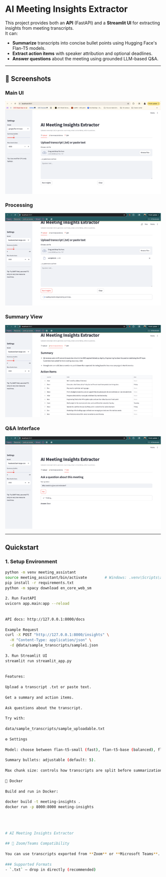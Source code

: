 # AI Meeting Insights Extractor

This project provides both an **API** (FastAPI) and a **Streamlit UI** for extracting insights from meeting transcripts.  
It can:
- **Summarize** transcripts into concise bullet points using Hugging Face's Flan-T5 models.
- **Extract action items** with speaker attribution and optional deadlines.
- **Answer questions** about the meeting using grounded LLM-based Q&A.


---
## 📱 Screenshots

### Main UI
![Main UI Screenshot](assets/UI.png)

### Processing
![Processing Screenshot](assets/Generating.png)

### Summary View
![Summary Screenshot](assets/Summary.png)

### Q&A Interface
![Q&A Screenshot](assets/QnA.png)

---
## Quickstart

### 1. Setup Environment
```bash
python -m venv meeting_assistant
source meeting_assistant/bin/activate        # Windows: .venv\Scripts\activate
pip install -r requirements.txt
python -m spacy download en_core_web_sm

2. Run FastAPI
uvicorn app.main:app --reload


API docs: http://127.0.0.1:8000/docs

Example Request
curl -X POST "http://127.0.0.1:8000/insights" \
  -H "Content-Type: application/json" \
  -d @data/sample_transcripts/sample1.json

3. Run Streamlit UI
streamlit run streamlit_app.py


Features:

Upload a transcript .txt or paste text.

Get a summary and action items.

Ask questions about the transcript.

Try with:

data/sample_transcripts/sample_uploadable.txt

⚙️ Settings

Model: choose between flan-t5-small (fast), flan-t5-base (balanced), flan-t5-large (more accurate).

Summary bullets: adjustable (default: 5).

Max chunk size: controls how transcripts are split before summarization.

🐳 Docker

Build and run in Docker:

docker build -t meeting-insights .
docker run -p 8000:8000 meeting-insights




# AI Meeting Insights Extractor

## 🧩 Zoom/Teams Compatibility

You can use transcripts exported from **Zoom** or **Microsoft Teams**.

### Supported Formats
- `.txt` — drop in directly (recommended)


